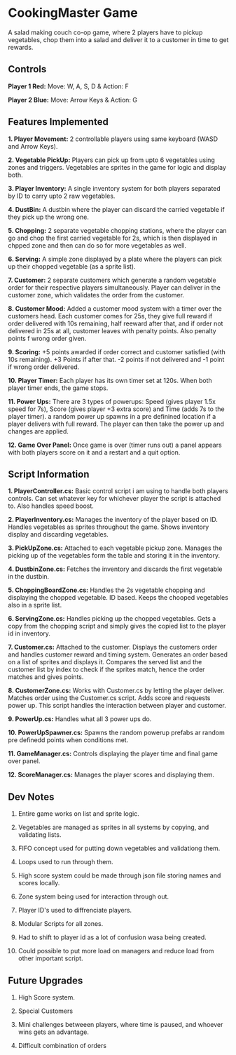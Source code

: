 # CookingMaster Game
A salad making couch co-op game, where 2 players have to pickup vegetables, chop them into a salad and deliver it to a customer in time to get rewards.

## Controls
**Player 1 Red:** Move: W, A, S, D & Action: F

**Player 2 Blue:** Move: Arrow Keys & Action: G

## Features Implemented
**1. Player Movement:** 2 controllable players using same keyboard (WASD and Arrow Keys).

**2. Vegetable PickUp:** Players can pick up from upto 6 vegetables using zones and triggers. Vegetables are sprites in the game for logic and display both.

**3. Player Inventory:** A single inventory system for both players separated by ID to carry upto 2 raw vegetables.

**4. DustBin:** A dustbin where the player can discard the carried vegetable if they pick up the wrong one.

**5. Chopping:** 2 separate vegetable chopping stations, where the player can go and chop the first carried vegetable for 2s, which is then displayed in chpped zone and then can do so for more vegetables as well.

**6. Serving:** A simple zone displayed by a plate where the players can pick up their chopped vegetable (as a sprite list).

**7. Customer:** 2 separate customers which generate a random vegetable order for their respective players simultaneously. Player can deliver in the customer zone, which validates the order from the customer.

**8. Customer Mood:** Added a customer mood system with a timer over the customers head. Each customer comes for 25s, they give full reward if order delivered with 10s remaining, half reeward after that, and if order not delivered in 25s at all, customer leaves with penalty points. Also penalty points f wrong order given.

**9. Scoring:** +5 points awarded if order correct and customer satisfied (with 10s remaining). +3 Points if after that. -2 points if not delivered and -1 point if wrong order delivered.

**10. Player Timer:** Each player has its own timer set at 120s. When both player timer ends, the game stops.

**11. Power Ups:** There are 3 types of powerups: Speed (gives player 1.5x speed for 7s), Score (gives player +3 extra score) and Time (adds 7s to the player timer). a random power up spawns in a pre definined location if a player delivers with full reward. The player can then take the power up and changes are applied.

**12. Game Over Panel:** Once game is over (timer runs out) a panel appears with both players score on it and a restart and a quit option.


## Script Information
**1. PlayerController.cs:** Basic control script i am using to handle both players controls. Can set whatever key for whichever player the script is attached to. Also handles speed boost.

**2. PlayerInventory.cs:** Manages the inventory of the player based on ID. Handles vegetables as sprites throughout the game. Shows inventory display and discarding vegetables.

**3. PickUpZone.cs:** Attached to each vegetable pickup zone. Manages the picking up of the vegetables form the table and storing it in the inventory.

**4. DustbinZone.cs:** Fetches the inventory and discards the first vegetable in the dustbin.

**5. ChoppingBoardZone.cs:** Handles the 2s vegetable chopping and displaying the chopped vegetable. ID based. Keeps the chooped vegetables also in a sprite list.

**6. ServingZone.cs:** Handles picking up the chopped vegetables. Gets a copy from the chopping script and simply gives the copied list to the player id in inventory.

**7. Customer.cs:** Attached to the customer. Displays the customers order and handles customer reward and timing system. Generates an order based on a list of sprites and displays it. Compares the served list and the customer list by index to check if the sprites match, hence the order matches and gives points.

**8. CustomerZone.cs:** Works with Customer.cs by letting the player deliver. Matches order using the Customer.cs script. Adds score and requests power up. This script handles the interaction between player and customer.

**9. PowerUp.cs:** Handles what all 3 power ups do.

**10. PowerUpSpawner.cs:** Spawns the random powerup prefabs ar random pre definedd points when conditions met.

**11. GameManager.cs:** Controls displaying the player time and final game over panel.

**12. ScoreManager.cs:** Manages the player scores and displaying them.

## Dev Notes
1. Entire game works on list and sprite logic. 

2. Vegetables are managed as sprites in all systems by copying, and validating lists.

3. FIFO concept used for putting down vegetables and validationg them.

4. Loops used to run through them.

5. High score system could be made through json file storing names and scores locally.

6. Zone system being used for interaction through out.

7. Player ID's used to diffrenciate players.

8. Modular Scripts for all zones.

9. Had to shift to player id as a lot of confusion wasa being created.

10. Could possible to put more load on managers and reduce load from other important script.


## Future Upgrades

1. High Score system.

2. Special Customers

3. Mini challenges betweeen players, where time is paused, and whoever wins gets an advantage.

4. Difficult combination of orders
